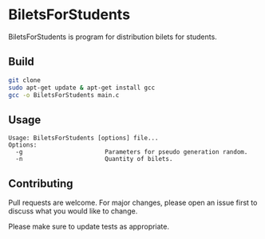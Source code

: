 # BiletsForStudents

BiletsForStudents is program for distribution bilets for students.

## Build
```bash
git clone 
sudo apt-get update & apt-get install gcc
gcc -o BiletsForStudents main.c 
```

## Usage

```help
Usage: BiletsForStudents [options] file...
Options:
  -g                       Parameters for pseudo generation random.
  -n                       Quantity of bilets.
```

## Contributing
Pull requests are welcome. For major changes, please open an issue first to discuss what you would like to change.

Please make sure to update tests as appropriate.
